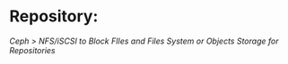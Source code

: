 # Repository:
*Ceph > NFS/iSCSI to Block FIles and Files System or Objects Storage for Repositories*

## 